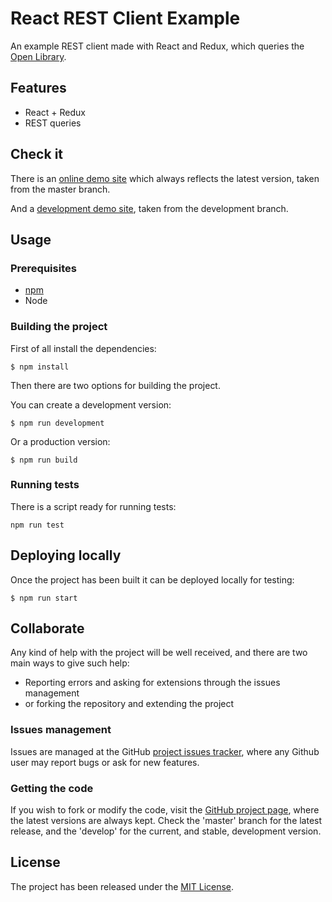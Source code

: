 # React REST Client Example

An example REST client made with React and Redux, which queries the [Open Library][open-library].

## Features

- React + Redux
- REST queries

## Check it

There is an [online demo site][demo-site] which always reflects the latest version, taken from the master branch.

And a [development demo site][demo-site-development], taken from the development branch.

## Usage

### Prerequisites

- [npm][npm]
- Node

### Building the project

First of all install the dependencies:

```
$ npm install
```

Then there are two options for building the project.

You can create a development version:

```
$ npm run development
```

Or a production version:

```
$ npm run build
```

### Running tests

There is a script ready for running tests:

```
npm run test
```

## Deploying locally

Once the project has been built it can be deployed locally for testing:

```
$ npm run start
```

## Collaborate

Any kind of help with the project will be well received, and there are two main ways to give such help:

- Reporting errors and asking for extensions through the issues management
- or forking the repository and extending the project

### Issues management

Issues are managed at the GitHub [project issues tracker][issues], where any Github user may report bugs or ask for new features.

### Getting the code

If you wish to fork or modify the code, visit the [GitHub project page][scm], where the latest versions are always kept. Check the 'master' branch for the latest release, and the 'develop' for the current, and stable, development version.

## License

The project has been released under the [MIT License][license].

[issues]: https://github.com/Bernardo-MG/react-rest-client-example/issues
[license]: http://www.opensource.org/licenses/mit-license.php
[npm]: https://www.npmjs.com/
[scm]: https://github.com/Bernardo-MG/react-rest-client-example

[open-library]: https://openlibrary.org

[demo-site]: https://docs.bernardomg.com/react-rest-client-example
[demo-site-development]: https://docs.bernardomg.com/development/react-rest-client-example
